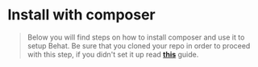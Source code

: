 # Install with composer
> Below you will find steps on how to install composer and use it to setup Behat. Be sure that you cloned your repo in order to proceed with this step, if you didn't set it up read [**this**](https://github.com/plamen-penev-ffw/behat-starter-kit/blob/master/COMPOSER.md) guide.

